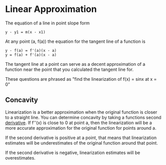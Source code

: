 # Linear Approximation

The equation of a line in point slope form

```
y - y1 = m(x - x1)
```

At any point (a, f(a)) the equation for the tangent line of a function is

```
y - f(a) = f'(a)(x - a)
y = f(a) + f'(a)(x - a)
```

The tangent line at a point can serve as a decent approximation of a function
near the point that you calculated the tangent line for.

These questions are phrased as "find the linearization of f(x) = sinx at x = 0"

## Concavity

Linearization is a better approximation when the original function is closer to
a straight line. You can determine concavity by taking a functions second
[derivative](./derivatives.md). If f''(x) is close to 0 at point a, then the
linearization will be a more accurate approximation for the original function
for points around a.

If the second derivative is positive at a point, that means that linearization
estimates will be underestimates of the original function around that point.

If the second derivative is negative, linearization estimates will be
overestimates.
